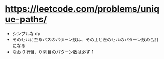 # https://leetcode.com/problems/unique-paths/

- シンプルな dp
- そのセルに至るパスのパターン数は、その上と左のセルのパターン数の合計になる
- なお 0 行目、0 列目のパターン数は必ず 1
